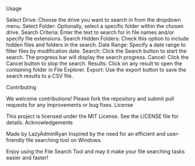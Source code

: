Usage

Select Drive: Choose the drive you want to search in from the dropdown menu.
Select Folder: Optionally, select a specific folder within the chosen drive.
Search Criteria: Enter the text to search for in file names and/or specify file extensions.
Search Hidden Folders: Check this option to include hidden files and folders in the search.
Date Range: Specify a date range to filter files by modification date.
Search: Click the Search button to start the search. The progress bar will display the search progress.
Cancel: Click the Cancel button to stop the search.
Results: Click on any result to open the containing folder in File Explorer.
Export: Use the export button to save the search results to a CSV file.

Contributing

We welcome contributions! Please fork the repository and submit pull requests for any improvements or bug fixes.
License

This project is licensed under the MIT License. See the LICENSE file for details.
Acknowledgements

Made by LazyAdminRyan
Inspired by the need for an efficient and user-friendly file searching tool on Windows.

Enjoy using the File Search Tool and may it make your file searching tasks easier and faster!
